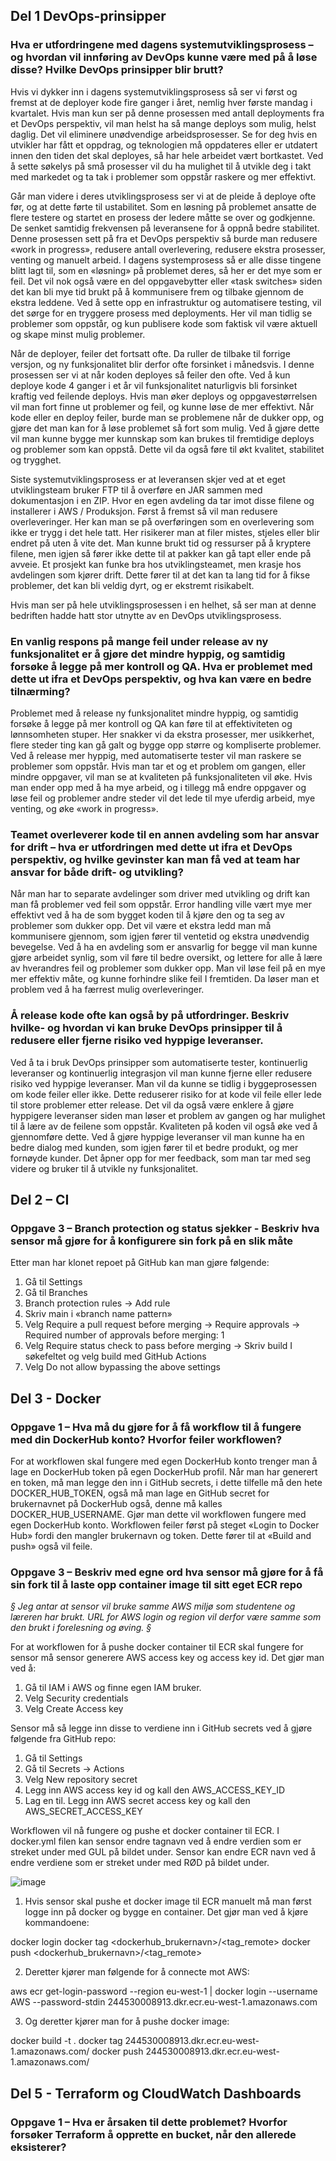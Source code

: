 ## Del 1 DevOps-prinsipper
### Hva er utfordringene med dagens systemutviklingsprosess – og hvordan vil innføring av DevOps kunne være med på å løse disse? Hvilke DevOps prinsipper blir brutt?

Hvis vi dykker inn i dagens systemutviklingsprosess så ser vi først og fremst at de deployer kode fire ganger i året, nemlig hver første mandag i kvartalet. Hvis man kun ser på denne prosessen med antall deployments fra et DevOps perspektiv, vil man helst ha så mange deploys som mulig, helst daglig. Det vil eliminere unødvendige arbeidsprosesser. Se for deg hvis en utvikler har fått et oppdrag, og teknologien må oppdateres eller er utdatert innen den tiden det skal deployes, så har hele arbeidet vært bortkastet. Ved å sette søkelys på små prosesser vil du ha mulighet til å utvikle deg i takt med markedet og ta tak i problemer som oppstår raskere og mer effektivt. 

Går man videre i deres utviklingsprosess ser vi at de pleide å deploye ofte før, og at dette førte til ustabilitet. Som en løsning på problemet ansatte de flere testere og startet en prosess der ledere måtte se over og godkjenne. De senket samtidig frekvensen på leveransene for å oppnå bedre stabilitet. Denne prosessen sett på fra et DevOps perspektiv så burde man redusere «work in progress», redusere antall overlevering, redusere ekstra prosesser, venting og manuelt arbeid. I dagens systemprosess så er alle disse tingene blitt lagt til, som en «løsning» på problemet deres, så her er det mye som er feil. Det vil nok også være en del oppgavebytter eller «task switches» siden det kan bli mye tid brukt på å kommunisere frem og tilbake gjennom de ekstra leddene. Ved å sette opp en infrastruktur og automatisere testing, vil det sørge for en tryggere prosess med deployments. Her vil man tidlig se problemer som oppstår, og kun publisere kode som faktisk vil være aktuell og skape minst mulig problemer.

Når de deployer, feiler det fortsatt ofte. Da ruller de tilbake til forrige versjon, og ny funksjonalitet blir derfor ofte forsinket i månedsvis. I denne prosessen ser vi at når koden deployes så feiler den ofte. Ved å kun deploye kode 4 ganger i et år vil funksjonalitet naturligvis bli forsinket kraftig ved feilende deploys. Hvis man øker deploys og oppgavestørrelsen vil man fort finne ut problemer og feil, og kunne løse de mer effektivt. Når kode eller en deploy feiler, burde man se problemene når de dukker opp, og gjøre det man kan for å løse problemet så fort som mulig. Ved å gjøre dette vil man kunne bygge mer kunnskap som kan brukes til fremtidige deploys og problemer som kan oppstå. Dette vil da også føre til økt kvalitet, stabilitet og trygghet.

Siste systemutviklingsprosess er at leveransen skjer ved at et eget utviklingsteam bruker FTP til å overføre en JAR sammen med dokumentasjon i en ZIP. Hvor en egen avdeling da tar imot disse filene og installerer i AWS / Produksjon. Først å fremst så vil man redusere overleveringer. Her kan man se på overføringen som en overlevering som ikke er trygg i det hele tatt. Her risikerer man at filer mistes, stjeles eller blir endret på uten å vite det. Man kunne brukt tid og ressurser på å kryptere filene, men igjen så fører ikke dette til at pakker kan gå tapt eller ende på avveie. Et prosjekt kan funke bra hos utviklingsteamet, men krasje hos avdelingen som kjører drift. Dette fører til at det kan ta lang tid for å fikse problemer, det kan bli veldig dyrt, og er ekstremt risikabelt. 

Hvis man ser på hele utviklingsprosessen i en helhet, så ser man at denne bedriften hadde hatt stor utnytte av en DevOps utviklingsprosess. 

### En vanlig respons på mange feil under release av ny funksjonalitet er å gjøre det mindre hyppig, og samtidig forsøke å legge på mer kontroll og QA. Hva er problemet med dette ut ifra et DevOps perspektiv, og hva kan være en bedre tilnærming?

Problemet med å release ny funksjonalitet mindre hyppig, og samtidig forsøke å legge på mer kontroll og QA kan føre til at effektiviteten og lønnsomheten stuper. Her snakker vi da ekstra prosesser, mer usikkerhet, flere steder ting kan gå galt og bygge opp større og kompliserte problemer. Ved å release mer hyppig, med automatiserte tester vil man raskere se problemer som oppstår. Hvis man tar et og et problem om gangen, eller mindre oppgaver, vil man se at kvaliteten på funksjonaliteten vil øke. Hvis man ender opp med å ha mye arbeid, og i tillegg må endre oppgaver og løse feil og problemer andre steder vil det lede til mye uferdig arbeid, mye venting, og øke «work in progress».

### Teamet overleverer kode til en annen avdeling som har ansvar for drift – hva er utfordringen med dette ut ifra et DevOps perspektiv, og hvilke gevinster kan man få ved at team har ansvar for både drift- og utvikling?

Når man har to separate avdelinger som driver med utvikling og drift kan man få problemer ved feil som oppstår. Error handling ville vært mye mer effektivt ved å ha de som bygget koden til å kjøre den og ta seg av problemer som dukker opp. Det vil være et ekstra ledd man må kommunisere gjennom, som igjen fører til ventetid og ekstra unødvendig bevegelse. Ved å ha en avdeling som er ansvarlig for begge vil man kunne gjøre arbeidet synlig, som vil føre til bedre oversikt, og lettere for alle å lære av hverandres feil og problemer som dukker opp. Man vil løse feil på en mye mer effektiv måte, og kunne forhindre slike feil I fremtiden. Da løser man et problem ved å ha færrest mulig overleveringer.

### Å release kode ofte kan også by på utfordringer. Beskriv hvilke- og hvordan vi kan bruke DevOps prinsipper til å redusere eller fjerne risiko ved hyppige leveranser.

Ved å ta i bruk DevOps prinsipper som automatiserte tester, kontinuerlig leveranser og kontinuerlig integrasjon vil man kunne fjerne eller redusere risiko ved hyppige leveranser. Man vil da kunne se tidlig i byggeprosessen om kode feiler eller ikke. Dette reduserer risiko for at kode vil feile eller lede til store problemer etter release. Det vil da også være enklere å gjøre hyppigere leveranser siden man løser et problem av gangen og har mulighet til å lære av de feilene som oppstår. Kvaliteten på koden vil også øke ved å gjennomføre dette. Ved å gjøre hyppige leveranser vil man kunne ha en bedre dialog med kunden, som igjen fører til et bedre produkt, og mer fornøyde kunder. Det åpner opp for mer feedback, som man tar med seg videre og bruker til å utvikle ny funksjonalitet.


## Del 2 – CI
### Oppgave 3 – Branch protection og status sjekker - Beskriv hva sensor må gjøre for å konfigurere sin fork på en slik måte

Etter man har klonet repoet på GitHub kan man gjøre følgende:
1.	Gå til Settings
2.	Gå til Branches
3.	Branch protection rules -> Add rule
4.	Skriv main i «branch name pattern»
5.	Velg Require a pull request before merging -> Require approvals -> Required number of approvals before merging: 1
6.	Velg Require status check to pass before merging -> Skriv build I søkefeltet og velg build med GitHub Actions
7.	Velg Do not allow bypassing the above settings


## Del 3 - Docker
### Oppgave 1 – Hva må du gjøre for å få workflow til å fungere med din DockerHub konto? Hvorfor feiler workflowen? 

For at workflowen skal fungere med egen DockerHub konto trenger man å lage en DockerHub token på egen DockerHub profil. Når man har generert en token, må man legge den inn i GitHub secrets, i dette tilfelle må den hete DOCKER_HUB_TOKEN, også må man lage en GitHub secret for brukernavnet på DockerHub også, denne må kalles DOCKER_HUB_USERNAME. Gjør man dette vil workflowen fungere med egen DockerHub konto.
Workflowen feiler først på steget «Login to Docker Hub» fordi den mangler brukernavn og token. Dette fører til at «Build and push» også vil feile.

### Oppgave 3 – Beskriv med egne ord hva sensor må gjøre for å få sin fork til å laste opp container image til sitt eget ECR repo

*§ Jeg antar at sensor vil bruke samme AWS miljø som studentene og læreren har brukt. URL for AWS login og region vil derfor være samme som den brukt i forelesning og øving. §*

For at workflowen for å pushe docker container til ECR skal fungere for sensor må sensor generere AWS access key og access key id. Det gjør man ved å:

1.	Gå til IAM i AWS og finne egen IAM bruker.
2.	Velg Security credentials
3.	Velg Create Access key

Sensor må så legge inn disse to verdiene inn i GitHub secrets ved å gjøre følgende fra GitHub repo:

1.	Gå til Settings
2.	Gå til Secrets -> Actions
3.	Velg New repository secret
4.	Legg inn AWS access key id og kall den AWS_ACCESS_KEY_ID
5.	Lag en til. Legg inn AWS secret access key og kall den AWS_SECRET_ACCESS_KEY

Workflowen vil nå fungere og pushe et docker container til ECR. I docker.yml filen kan sensor endre tagnavn ved å endre verdien som er streket under med GUL på bildet under. Sensor kan endre ECR navn ved å endre verdiene som er streket under med RØD på bildet under.

![image](https://user-images.githubusercontent.com/77099261/206321171-f40bf3a4-2a42-45aa-adfc-b0af43de2f2b.png)

1.	Hvis sensor skal pushe et docker image til ECR manuelt må man først logge inn på docker og bygge en container. Det gjør man ved å kjøre kommandoene:

docker login
docker tag <tag> <dockerhub_brukernavn>/<tag_remote>
docker push <dockerhub_brukernavn>/<tag_remote>

2.	Deretter kjører man følgende for å connecte mot AWS:

aws ecr get-login-password --region eu-west-1 | docker login --username AWS --password-stdin 244530008913.dkr.ecr.eu-west-1.amazonaws.com

3.	Og deretter kjører man for å pushe docker image:

docker build -t <ditt tagnavn> .
docker tag <ditt tagnavn> 244530008913.dkr.ecr.eu-west-1.amazonaws.com/<ditt ECR repo navn>
docker push 244530008913.dkr.ecr.eu-west-1.amazonaws.com/<ditt ECR repo navn>

## Del 5 - Terraform og CloudWatch Dashboards
### Oppgave 1 – Hva er årsaken til dette problemet? Hvorfor forsøker Terraform å opprette en bucket, når den allerede eksisterer?
